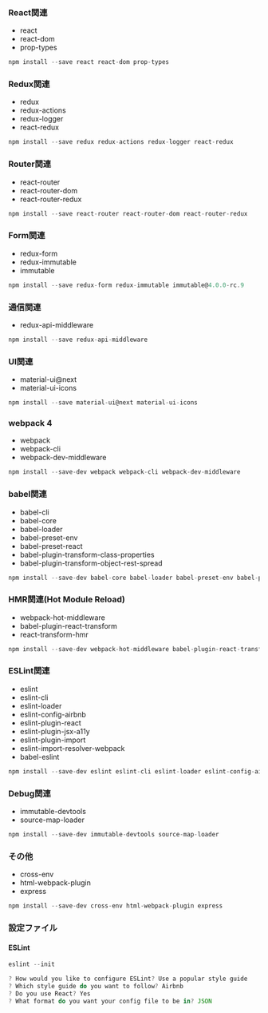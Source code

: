 ### React関連
* react
* react-dom
* prop-types

```js
npm install --save react react-dom prop-types
```
### Redux関連
* redux
* redux-actions
* redux-logger
* react-redux

```js
npm install --save redux redux-actions redux-logger react-redux
```

### Router関連
* react-router
* react-router-dom
* react-router-redux

```js
npm install --save react-router react-router-dom react-router-redux
```

### Form関連
* redux-form
* redux-immutable
* immutable

```js
npm install --save redux-form redux-immutable immutable@4.0.0-rc.9
```

### 通信関連
* redux-api-middleware

```js
npm install --save redux-api-middleware
```

### UI関連
* material-ui@next
* material-ui-icons

```js
npm install --save material-ui@next material-ui-icons
```

### webpack 4
* webpack
* webpack-cli
* webpack-dev-middleware

```js
npm install --save-dev webpack webpack-cli webpack-dev-middleware
```

### babel関連
* babel-cli
* babel-core
* babel-loader
* babel-preset-env
* babel-preset-react
* babel-plugin-transform-class-properties
* babel-plugin-transform-object-rest-spread

```js
npm install --save-dev babel-core babel-loader babel-preset-env babel-preset-react babel-plugin-transform-class-properties babel-plugin-transform-object-rest-spread
```

### HMR関連(Hot Module Reload)
* webpack-hot-middleware
* babel-plugin-react-transform
* react-transform-hmr

```js
npm install --save-dev webpack-hot-middleware babel-plugin-react-transform react-transform-hmr
```

### ESLint関連
* eslint
* eslint-cli
* eslint-loader
* eslint-config-airbnb
* eslint-plugin-react
* eslint-plugin-jsx-a11y
* eslint-plugin-import
* eslint-import-resolver-webpack
* babel-eslint

```js
npm install --save-dev eslint eslint-cli eslint-loader eslint-config-airbnb eslint-plugin-react eslint-plugin-jsx-a11y eslint-plugin-import eslint-import-resolver-webpack babel-eslint
```

### Debug関連
* immutable-devtools
* source-map-loader

```js
npm install --save-dev immutable-devtools source-map-loader
```

### その他
* cross-env
* html-webpack-plugin
* express

```js
npm install --save-dev cross-env html-webpack-plugin express
```

### 設定ファイル

#### ESLint
```js
eslint --init

? How would you like to configure ESLint? Use a popular style guide
? Which style guide do you want to follow? Airbnb
? Do you use React? Yes
? What format do you want your config file to be in? JSON
```
